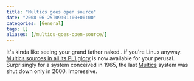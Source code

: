 ```yaml
---
title: "Multics goes open source"
date: "2008-06-25T09:01:00+00:00"
categories: [General]
tags: []
aliases: [/multics-goes-open-source/]
---
```


It's kinda like seeing your grand father naked...if you're Linux anyway. <a href="http://web.mit.edu/multics-history/">Multics sources in all its PL1 glory</a> is now available for your perusal. Surprisingly for a system conceived in 1965, the last <a href="https://en.wikipedia.org/wiki/Multics">Multics</a> system was shut down only in 2000. Impressive.
